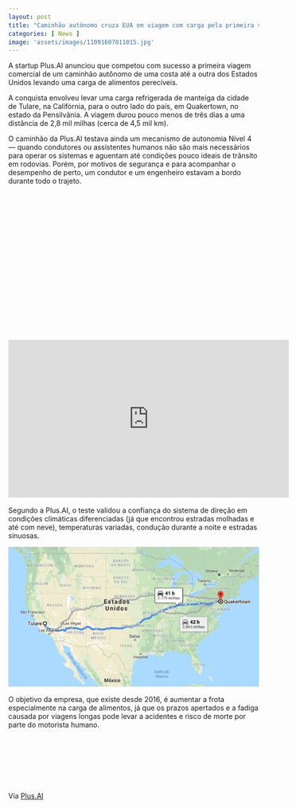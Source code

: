 ```yaml
---
layout: post
title: "Caminhão autônomo cruza EUA em viagem com carga pela primeira vez"
categories: [ News ]
image: 'assets/images/11091607011015.jpg'
---
```


A startup Plus.AI anunciou que competou com sucesso a primeira viagem comercial de um caminhão autônomo de uma costa até a outra dos Estados Unidos levando uma carga de alimentos perecíveis.

A conquista envolveu levar uma carga refrigerada de manteiga da cidade de Tulare, na Califórnia, para o outro lado do país, em Quakertown, no estado da Pensilvânia. A viagem durou pouco menos de três dias a uma distância de 2,8 mil milhas (cerca de 4,5 mil km).

O caminhão da Plus.AI testava ainda um mecanismo de autonomia Nível 4 — quando condutores ou assistentes humanos não são mais necessários para operar os sistemas e aguentam até condições pouco ideais de trânsito em rodovias. Porém, por motivos de segurança e para acompanhar o desempenho de perto, um condutor e um engenheiro estavam a bordo durante todo o trajeto.

<!-- QUADRADO -->
<script async src="//pagead2.googlesyndication.com/pagead/js/adsbygoogle.js"></script>
<ins class="adsbygoogle"
style="display:inline-block;width:336px;height:280px"
data-ad-client="ca-pub-2838251107855362"
data-ad-slot="5351066970"></ins>
<script>
(adsbygoogle = window.adsbygoogle || []).push({});
</script>

<iframe width="564" height="317" src="https://www.youtube.com/embed/CL1A2VwQblM" frameborder="0" allow="accelerometer; autoplay; encrypted-media; gyroscope; picture-in-picture" allowfullscreen></iframe>

Segundo a Plus.AI, o teste validou a confiança do sistema de direção em condições climáticas diferenciadas (já que encontrou estradas molhadas e até com neve), temperaturas variadas, condução durante a noite e estradas sinuosas.

![Caminhão autônomo cruza EUA em viagem com carga pela primeira vez](/assets/images/11091256627013.jpg)

O objetivo da empresa, que existe desde 2016, é aumentar a frota especialmente na carga de alimentos, já que os prazos apertados e a fadiga causada por viagens longas pode levar a acidentes e risco de morte por parte do motorista humano.

<!-- MINI ANÚNCIO -->
<script async src="//pagead2.googlesyndication.com/pagead/js/adsbygoogle.js"></script>
<!-- Games Root -->
<ins class="adsbygoogle"
style="display:inline-block;width:730px;height:95px"
data-ad-client="ca-pub-2838251107855362"
data-ad-slot="5351066970"></ins>
<script>
(adsbygoogle = window.adsbygoogle || []).push({});
</script>

Via [Plus.AI](https://www.youtube.com/channel/UCn1FXax-dz8rWPCHt8xNPvg)
